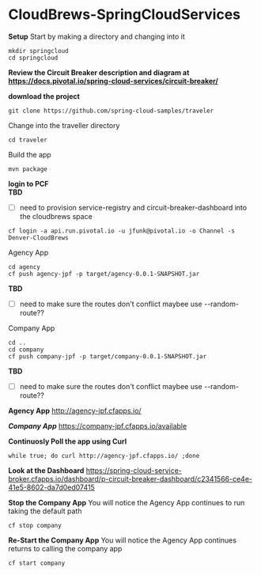# CloudBrews-SpringCloudServices

**Setup**
Start by making a directory and changing into it

```
mkdir springcloud
cd springcloud
```

**Review the Circuit Breaker description and diagram at 
https://docs.pivotal.io/spring-cloud-services/circuit-breaker/**


**download the project**
```
git clone https://github.com/spring-cloud-samples/traveler
```

Change into the traveller directory
```
cd traveler
```

Build the app
```
mvn package
```

**login to PCF**  
**TBD**
- [ ] need to provision service-registry and circuit-breaker-dashboard into the cloudbrews space
```
cf login -a api.run.pivotal.io -u jfunk@pivotal.io -o Channel -s Denver-CloudBrews
```
Agency App
```
cd agency
cf push agency-jpf -p target/agency-0.0.1-SNAPSHOT.jar
```
**TBD**  
- [ ] need to make sure the routes don't conflict maybee use --random-route??

Company App
```
cd ..
cd company
cf push company-jpf -p target/company-0.0.1-SNAPSHOT.jar
```
**TBD**
- [ ] need to make sure the routes don't conflict maybee use --random-route??

**Agency App**
http://agency-jpf.cfapps.io/

***Company App***
https://company-jpf.cfapps.io/available

**Continuosly Poll the app using Curl**
```
while true; do curl http://agency-jpf.cfapps.io/ ;done
```

**Look at the Dashboard**
https://spring-cloud-service-broker.cfapps.io/dashboard/p-circuit-breaker-dashboard/c2341566-ce4e-41e5-8602-da7d0ed07415

**Stop the Company App**
You will notice the Agency App continues to run taking the default path
```
cf stop company
```

**Re-Start the Company App**
You will notice the Agency App continues returns to calling the company app 
```
cf start company
```
